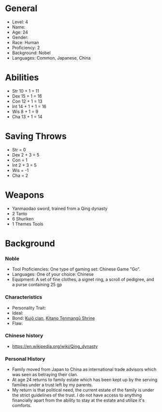 # General

- Level: 4
- Name:
- Age: 24
- Gender:
- Race: Human
- Proficiency: 2
- Background: Nobel
- Languages: Common, Japanese, China

# Abilities

- Str 10 + 1 = 11
- Dex 15 + 1 = 16
- Con 12 + 1 = 13
- Int 14 + 1 + 1 = 16
- Wis 8 + 1 = 9
- Cha 13 + 1 = 14

# Saving Throws

- Str = 0
- Dex 2 + 3 = 5
- Con = 1
- Int 2 + 3 = 5
- Wis = -1
- Cha = 2

# Weapons

- Yanmaodao sword, trained from a Qing dynasty
- 2 Tanto
- 6 Shuriken
- 1 Themes Tools

# Background

### Noble
- Tool Proficiencies: One type of gaming set: Chinese Game "Go".
- Languages: One of your choice: Chinese
- Equipment: A set of fine clothes, a signet ring, a scroll of pedigree, and a purse containing 25 gp

### Characteristics

- Personality Trait:
- Ideal:
- Bond: [Kujō clan](https://en.wikipedia.org/wiki/Kuj%C5%8D_family), [Kitano Tenmangū Shrine](https://en.wikipedia.org/wiki/Kitano_Tenmang%C5%AB)
- Flaw:

### Chinese history
- https://en.wikipedia.org/wiki/Qing_dynasty

### Personal History

- Family moved from Japan to China as international trade advisors which was seen as betraying their clan.
- At age 24 returns to family estate which has been kept up by the serving families under a trust left by my parents.
- My return is that political need, the current estate of the family is under the strict guidelines of the trust. I do not have access to anything financially apart from the ability to stay at the estate and utilize it's comforts.
